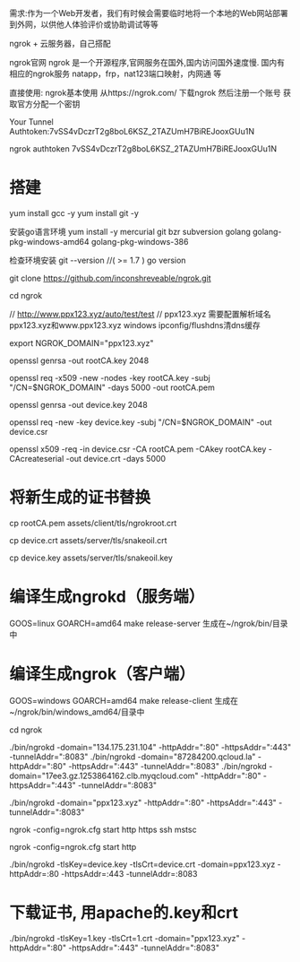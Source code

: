 


需求:作为一个Web开发者，我们有时候会需要临时地将一个本地的Web网站部署到外网，以供他人体验评价或协助调试等等


ngrok + 云服务器，自己搭配

ngrok官网
ngrok 是一个开源程序,官网服务在国外,国内访问国外速度慢.
国内有相应的ngrok服务 natapp，frp，nat123端口映射，内网通 等


直接使用:
ngrok基本使用
从https://ngrok.com/  下载ngrok 然后注册一个账号 获取官方分配一个密钥

Your Tunnel Authtoken:7vSS4vDczrT2g8boL6KSZ_2TAZUmH7BiREJooxGUu1N


ngrok authtoken 7vSS4vDczrT2g8boL6KSZ_2TAZUmH7BiREJooxGUu1N




# 搭建 
yum install gcc -y
yum install git -y

安装go语言环境
yum install -y mercurial git bzr subversion golang golang-pkg-windows-amd64 golang-pkg-windows-386

检查环境安装 
git --version //( >= 1.7 )
go version

git clone https://github.com/inconshreveable/ngrok.git

cd ngrok

// http://www.ppx123.xyz/auto/test/test
// ppx123.xyz  需要配置解析域名ppx123.xyz和www.ppx123.xyz
windows ipconfig/flushdns清dns缓存

export NGROK_DOMAIN="ppx123.xyz"

openssl genrsa -out rootCA.key 2048

openssl req -x509 -new -nodes -key rootCA.key -subj "/CN=$NGROK_DOMAIN" -days 5000 -out rootCA.pem

openssl genrsa -out device.key 2048

openssl req -new -key device.key -subj "/CN=$NGROK_DOMAIN" -out device.csr

openssl x509 -req -in device.csr -CA rootCA.pem -CAkey rootCA.key -CAcreateserial -out device.crt -days 5000


# 将新生成的证书替换
cp rootCA.pem assets/client/tls/ngrokroot.crt

cp device.crt assets/server/tls/snakeoil.crt

cp device.key assets/server/tls/snakeoil.key


# 编译生成ngrokd（服务端）
GOOS=linux GOARCH=amd64 make release-server
生成在~/ngrok/bin/目录中
# 编译生成ngrok（客户端）
GOOS=windows GOARCH=amd64 make release-client
生成在~/ngrok/bin/windows_amd64/目录中



cd ngrok

	

./bin/ngrokd -domain="134.175.231.104" -httpAddr=":80" -httpsAddr=":443" -tunnelAddr=":8083"
./bin/ngrokd -domain="87284200.qcloud.la" -httpAddr=":80" -httpsAddr=":443" -tunnelAddr=":8083" 
./bin/ngrokd -domain="17ee3.gz.1253864162.clb.myqcloud.com" -httpAddr=":80" -httpsAddr=":443" -tunnelAddr=":8083"


./bin/ngrokd -domain="ppx123.xyz" -httpAddr=":80" -httpsAddr=":443" -tunnelAddr=":8083"


ngrok -config=ngrok.cfg start http https ssh mstsc


ngrok -config=ngrok.cfg start http


./bin/ngrokd -tlsKey=device.key -tlsCrt=device.crt -domain=ppx123.xyz -httpAddr=:80 -httpsAddr=:443 -tunnelAddr=:8083

# 下载证书, 用apache的.key和crt

./bin/ngrokd -tlsKey=1.key -tlsCrt=1.crt -domain="ppx123.xyz" -httpAddr=":80" -httpsAddr=":443" -tunnelAddr=":8083"

